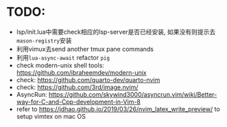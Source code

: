 # TODO: 
- lsp/init.lua中需要check相应的lsp-server是否已经安装, 如果没有则提示去`mason-registry`安装
- 利用vimux去send another tmux pane commands
- 利用`lua-async-await` refactor `pig`
- check modern-unix shell tools: https://github.com/ibraheemdev/modern-unix
- check: https://github.com/quarto-dev/quarto-nvim
- check: https://github.com/3rd/image.nvim/
- AsyncRun: https://github.com/skywind3000/asyncrun.vim/wiki/Better-way-for-C-and-Cpp-development-in-Vim-8
- refer to https://jdhao.github.io/2019/03/26/nvim_latex_write_preview/ to setup vimtex on mac OS
